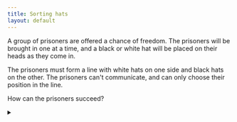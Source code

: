 ```yaml
---
title: Sorting hats
layout: default
---
```


A group of prisoners are offered a chance of freedom.
The prisoners will be brought in one at a time, and a black or white hat will
be placed on their heads as they come in.

The prisoners must form a line with white hats on one side and black hats on
the other. The prisoners can't communicate, and can only choose their
position in the line.

How can the prisoners succeed?

<details><summary></summary>

As each prisoner enters, they simply join the line at the point between
an adjacent black and white hat. If there are only hats of one color they
can join at either end of the line.

This always preserves the property that the line is always valid at all times.
Note, that the prisoners don't need to communicate beforehand.

</details>
